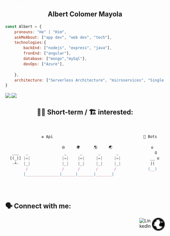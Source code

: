 <h2 align="center">  <img src="https://github.com/albertcolomer/albertcolomer/blob/main/Hello(1).gif"> Albert Colomer Mayola </h2>  
  
```javascript
const Albert = {
    pronouns: "He" | "Him",
    askMeAbout: ["app dev", "web dev", "tech"],
    technologies:{
        backEnd: ["nodejs", "express", "java"],
        fronEnd: ["angular"],
        database: ["mongo","mySql"],
        devOps: ["Azure"],
        
    },
    architecture: ["Serverless Architecture", "microservices", "Single page applications"],
}
```

<a href="https://github.com/anuraghazra/github-readme-stats">
  <img align="center" src="https://github-readme-stats.vercel.app/api?username=albertcolomer&hide=contribs&show_icons=true&theme=highcontrast" />
</a>
<a href="https://github.com/anuraghazra/github-readme-stats">
  <img align="center" src="https://github-readme-stats.vercel.app/api/top-langs/?username=albertcolomer&theme=highcontrast" />
</a>


<br>

<h2 align="center"> 🧑‍💻  Short-term / 🏗️ interested: </h2><br>

```javascript                                                 
                ♻️ Api                                        🦾 Bots
                
                         🌐     🌍      🌎     🌏                 o
   ___   _                _      _       _       _                O
  [(_)] |=|              |=|    |=|     |=|     |=|             __ o     
   -┴-  |_|              |_|    |_|     |_|     |_|             )(
         /               /      /       /       /              (__) 
        |_______________|______|_______|_______|      
```

<br><br>
## 🗣️  Connect with me:

[<img align="right" alt="albertcolomer" width="40px"  src="https://raw.githubusercontent.com/iconic/open-iconic/master/svg/globe.svg" />][website]
[<img align="right" alt="LinkedIn" width="40px" src="https://cdn.jsdelivr.net/npm/simple-icons@v3/icons/linkedin.svg" />][linkedin] 

[website]: https://globalvision.azurewebsites.net/
[linkedin]: https://www.linkedin.com/in/alberto-c-32200a42/
